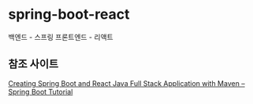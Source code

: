 # spring-boot-react
백엔드 - 스프링
프론트엔드 - 리액트 
## 참조 사이트
[Creating Spring Boot and React Java Full Stack Application with Maven – Spring Boot Tutorial](https://www.springboottutorial.com/spring-boot-react-full-stack-crud-maven-application)
